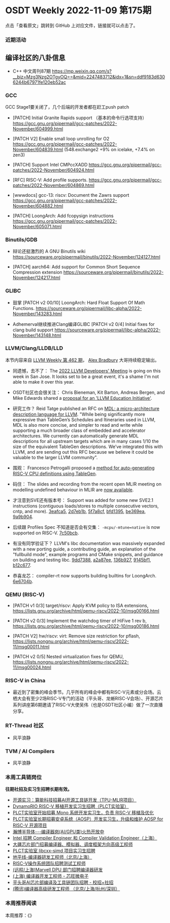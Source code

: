 # OSDT Weekly 2022-11-09 第175期

点击「查看原文」跳转到 GitHub 上对应文件，链接就可以点击了。

### 近期活动

## 编译社区的八卦信息

- C++ 中文周刊87期 https://mp.weixin.qq.com/s?__biz=Mzg3Nzg2OTgyOQ==&mid=2247483712&idx=1&sn=ddf9183d6306244b67971fe120eb52ac

### GCC

GCC Stage1要关闭了，几个后端的开发者都在赶工push patch
- [PATCH] Initial Granite Rapids support （基本的命令行选项支持）
  https://gcc.gnu.org/pipermail/gcc-patches/2022-November/604999.html

- [PATCH V2] Enable small loop unrolling for O2
  https://gcc.gnu.org/pipermail/gcc-patches/2022-November/604839.html
  (548.exchange2 +9% on icelake, +7.4% on zen3)

- [PATCH] Support Intel CMPccXADD
  https://gcc.gnu.org/pipermail/gcc-patches/2022-November/604924.html

- [RFC] RISC-V: Add profile supports.
  https://gcc.gnu.org/pipermail/gcc-patches/2022-November/604869.html

- [wwwdocs] gcc-13: riscv: Document the Zawrs support
  https://gcc.gnu.org/pipermail/gcc-patches/2022-November/604882.html

- [PATCH] LoongArch: Add fcopysign instructions
  https://gcc.gnu.org/pipermail/gcc-patches/2022-November/605071.html

### Binutils/GDB

-  辩论还挺激烈的 A GNU Binutils wiki
  https://sourceware.org/pipermail/binutils/2022-November/124127.html

- [PATCH] aarch64: Add support for Common Short Sequence Compression extension
  https://sourceware.org/pipermail/binutils/2022-November/124217.html


### GLIBC

- 鼓掌 [PATCH v2 00/10] LoongArch: Hard Float Support Of Math Functions.
  https://sourceware.org/pipermail/libc-alpha/2022-November/143283.html

- Adhemerval继续推进Clang编译GLIBC
  [PATCH v2 0/4] Initial fixes for clang build support
  https://sourceware.org/pipermail/libc-alpha/2022-November/143148.html

### LLVM/Clang/LLDB/LLD

本节内容来自 [LLVM Weekly 第 462 期](http://llvmweekly.org/issue/462)，
[Alex Bradbury](https://www.linkedin.com/in/alex-bradbury/) 大哥持续稳定输出。

* 同遗憾，去不了： The [2022 LLVM Developers' Meeting](https://llvm.org/devmtg/2022-11/) is going on this week in San Jose. It looks set to be a great event, it's a shame I'm not able to make it over this year.

* OSDT社区也会很关注： Chris Bieneman, Kit Barton, Andreas Bergen, and Mike Edwards shared a [proposal for an 'LLVM Education Initiative'](https://discourse.llvm.org/t/llvm-education-initiative/66400).

* 研究工作？ Reid Tatge published an RFC on [MDL: a micro-architecture description language for LLVM](https://discourse.llvm.org/t/rfc-mdl-a-micro-architecture-description-language-for-llvm/66409).  "While being significantly more expressive than TableGen’s Schedules and Itineraries used in LLVM, MDL is also more concise, and simpler to read and write while supporting a much broader class of embedded and accelerator architectures. We currently can automatically generate MDL descriptions for all upstream targets which are in many cases 1/10 the size of the equivalent TableGen descriptions. We’ve integrated this with LLVM, and are sending out this RFC because we believe it could be valuable to the larger LLVM community".

* 围观： Francesco Petrogalli proposed a [method for auto-generating RISC-V CPU definitions using TableGen](https://discourse.llvm.org/t/targetparser-auto-generation-of-riscv-cpu-definitions/66419).

* 码住： The slides and recording from the recent open MLIR meeting on modelling undefined behaviour in MLIR are [now available](https://discourse.llvm.org/t/open-mlir-meeting-11-3-2022-modeling-ub-in-mlir-the-poison-semantics-rfc/66317/2).


* 才注意到SVE还有版本号： Support was added for some new SVE2.1 instructions (contiguous loads/stores to multiple consecutive vectors, cntp, and more).
  [3eafca5](https://reviews.llvm.org/rG3eafca58e2dd),
  [2d7eb1b](https://reviews.llvm.org/rG2d7eb1ba13df),
  [5f7a8cf](https://reviews.llvm.org/rG5f7a8cf026a6),
  [bfd1395](https://reviews.llvm.org/rGbfd139562b29),
  [be369ea](https://reviews.llvm.org/rGbe369ea31b98),
  [9a9b904](https://reviews.llvm.org/rG9a9b904b871a).

* 后续跟 Profiles Spec 不知道是否会有交集： `-mcpu/-mtune=native` is now supported on RISC-V.
  [7c50bcb](https://reviews.llvm.org/rG7c50bcb44170).

* 有没有同学验证下？ LLVM's libc documentation was massively expanded with a new porting guide, a contributing guide, an explanation of the "fullbuild mode", example programs and CMake snippets, and guidance on building and testing libc.
  [9dd7388](https://reviews.llvm.org/rG9dd738866872),
  [a2a87ee](https://reviews.llvm.org/rGa2a87ee7e9cd),
  [136b927](https://reviews.llvm.org/rG136b927c9e44),
  [9145bf1](https://reviews.llvm.org/rG9145bf13b7df),
  [b12c677](https://reviews.llvm.org/rGb12c67703346).

* 恭喜龙芯： compiler-rt now supports building builtins for LoongArch.
  [6e6704b](https://reviews.llvm.org/rG6e6704b0dc2c).


### QEMU (RISC-V)

- [PATCH v1 0/3] target/riscv: Apply KVM policy to ISA extensions,
  https://lists.gnu.org/archive/html/qemu-riscv/2022-10/msg00166.html

- [PATCH v2 0/3] Implement the watchdog timer of HiFive 1 rev b,
  https://lists.gnu.org/archive/html/qemu-riscv/2022-10/msg00186.html

- [PATCH V2] hw/riscv: virt: Remove size restriction for pflash,
  https://lists.nongnu.org/archive/html/qemu-riscv/2022-11/msg00011.html

- [PATCH v2 0/5] Nested virtualization fixes for QEMU,
  https://lists.nongnu.org/archive/html/qemu-riscv/2022-11/msg00024.html

### RISC-V in China

- 最近到了密集的峰会季节。几乎所有的峰会中都有RISC-V元素或分会场。云栖大会有至少2场RISC-V专门的活动（平头哥、龙蜥RISC-V会场）、开源芯片系列讲座第6期邀请了RISC-V大使吴伟（也是OSDT社区小编）做了一次直播分享。

### RT-Thread 社区

- 风平浪静

### TVM / AI Compilers

- 风平浪静

### 本周工具链岗位

**往期社招及实习生招聘长期有效。**

- [开源实习：算能科技招募AI开源工具链开发（TPU-MLIR项目）](https://mp.weixin.qq.com/s/IBJh0ip4k11PzIMZecsWSw)
- [DynamoRIO RISC-V 移植开发实习生招聘（PLCT实验室）](https://mp.weixin.qq.com/s/J_5TjT6DOqeOXJXQI5VQxw)
- [PLCT实验室开始招募 Mono 系统开发实习生，负责 RISC-V 移植及优化](https://mp.weixin.qq.com/s/whEW7Hay1jIP1tBzIPay1A)
- [PLCT实验室长期招募安卓系统（AOSP）开发实习生，升级和维护 AOSP for RISC-V 开源项目](https://mp.weixin.qq.com/s/dJP2cEB1nex2inR5c-cJog)
- [瀚博半导体---编译器岗(AI/GPU类)火热开放中](https://mp.weixin.qq.com/s/8_KjZYa2Il4PglaGyBWk4Q)
- [Intel 招聘 Compiler Engineer 和 Compiler Validation Engineer（上海）](https://mp.weixin.qq.com/s/I3DWxXODNoLRr0kN2xMZLQ)
- [大疆芯片部门招募编译器、模拟器、调度框架方向高级工程师](https://mp.weixin.qq.com/s/Wn5NzAtUTwQNXKRvMVQWLA)
- [PLCT实验室 libcxx-simd 项目实习生招聘](https://mp.weixin.qq.com/s/EIVx5cY74GlodirySY97Qw)
- [地平线-编译器研发工程师（北京/上海）](https://mp.weixin.qq.com/s/MYObl7iWIbyrTz9hCmKWYA)
- [RISC-V操作系统团队招聘测试工程师](https://mp.weixin.qq.com/s/inLFS4pI1F74m_oJ2I7xjQ)
- [(远程/上海)Marvell DPU 部门招聘编译器研发](https://mp.weixin.qq.com/s/B6JjAhF3TZjezD1tjYHDaw)
- [(上海) 编译器开发工程师 - 芯旺微电子](https://mp.weixin.qq.com/s/nqe1-7qffnc0CaejYkpKyw)
- [平头哥AI芯片部编译及工具链团队招聘 - 校招+社招](https://mp.weixin.qq.com/s/kARbXtJotRPCNMrV-yOanA)
- [(腾讯)编译器高级研发工程师 （北京/上海/杭州/深圳）](https://mp.weixin.qq.com/s/DF-2qmHmpKZtJ1djHXM1Ug)

### 本周推荐阅读

本周推荐：《》
